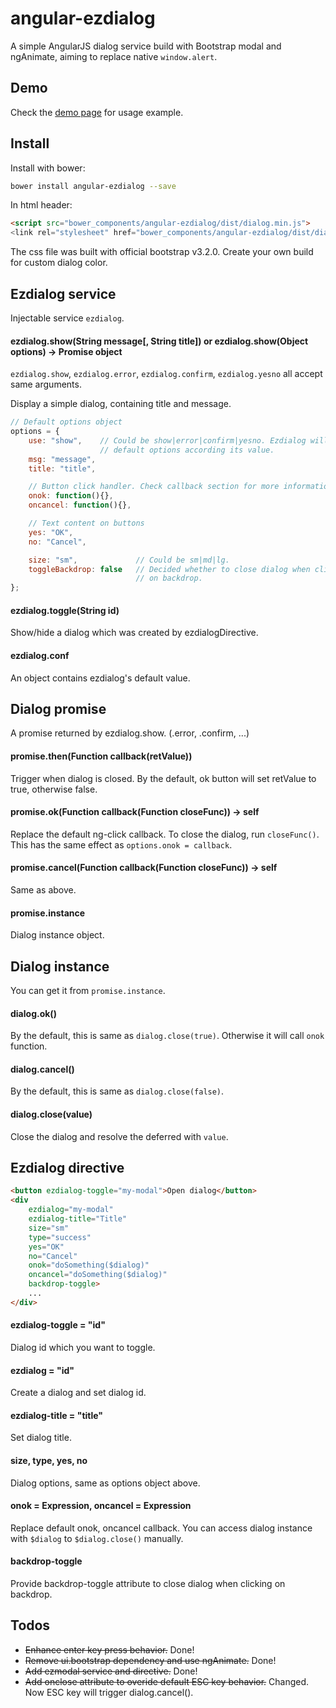 angular-ezdialog
================
A simple AngularJS dialog service build with Bootstrap modal and ngAnimate, aiming to replace native `window.alert`.

Demo
----
Check the [demo page][1] for usage example.

[1]: https://rawgit.com/eight04/angular-ezdialog/master/example/example.html

Install
-------
Install with bower:
```sh
bower install angular-ezdialog --save
```
In html header:
```html
<script src="bower_components/angular-ezdialog/dist/dialog.min.js">
<link rel="stylesheet" href="bower_components/angular-ezdialog/dist/dialog.min.css">
```
The css file was built with official bootstrap v3.2.0. Create your own build for custom dialog color.

Ezdialog service
----------------
Injectable service `ezdialog`.

#### ezdialog.show(String message[, String title]) or ezdialog.show(Object options) -> Promise object

`ezdialog.show`, `ezdialog.error`, `ezdialog.confirm`, `ezdialog.yesno` all accept same arguments.

Display a simple dialog, containing title and message.

```javascript
// Default options object
options = {
	use: "show",	// Could be show|error|confirm|yesno. Ezdialog will apply some
    				// default options according its value.
	msg: "message",
    title: "title",

    // Button click handler. Check callback section for more information.
    onok: function(){},
    oncancel: function(){},

    // Text content on buttons
    yes: "OK",
    no: "Cancel",

    size: "sm",				// Could be sm|md|lg.
    toggleBackdrop: false	// Decided whether to close dialog when clicking
    						// on backdrop.
};
```

#### ezdialog.toggle(String id)
Show/hide a dialog which was created by ezdialogDirective.

#### ezdialog.conf
An object contains ezdialog's default value.

Dialog promise
--------------
A promise returned by ezdialog.show. (.error, .confirm, ...)

#### promise.then(Function callback(retValue))
Trigger when dialog is closed. By the default, ok button will set retValue to true, otherwise false.

#### promise.ok(Function callback(Function closeFunc)) -> self
Replace the default ng-click callback. To close the dialog, run `closeFunc()`. This has the same effect as `options.onok = callback`.

#### promise.cancel(Function callback(Function closeFunc)) -> self
Same as above.

#### promise.instance
Dialog instance object.

Dialog instance
---------------
You can get it from `promise.instance`.

#### dialog.ok()
By the default, this is same as `dialog.close(true)`. Otherwise it will call `onok` function.

#### dialog.cancel()
By the default, this is same as `dialog.close(false)`.

#### dialog.close(value)
Close the dialog and resolve the deferred with `value`.

Ezdialog directive
------------------
```html
<button ezdialog-toggle="my-modal">Open dialog</button>
<div
    ezdialog="my-modal"
    ezdialog-title="Title"
    size="sm"
    type="success"
    yes="OK"
    no="Cancel"
    onok="doSomething($dialog)"
    oncancel="doSomething($dialog)"
    backdrop-toggle>
	...
</div>
```

#### ezdialog-toggle = "id"
Dialog id which you want to toggle.

#### ezdialog = "id"
Create a dialog and set dialog id.

#### ezdialog-title = "title"
Set dialog title.

#### size, type, yes, no
Dialog options, same as options object above.

#### onok = Expression, oncancel = Expression
Replace default onok, oncancel callback. You can access dialog instance with `$dialog` to `$dialog.close()` manually.

#### backdrop-toggle
Provide backdrop-toggle attribute to close dialog when clicking on backdrop.


Todos
-----
* <del>Enhance enter key press behavior.</del> Done!
* <del>Remove ui.bootstrap dependency and use ngAnimate.</del> Done!
* <del>Add ezmodal service and directive.</del> Done!
* <del>Add onclose attribute to overide default ESC key behavior.</del> Changed. Now ESC key will trigger dialog.cancel().